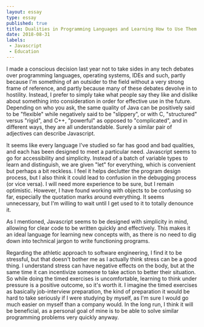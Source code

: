 ```yaml
---
layout: essay
type: essay
published: true
title: Dualities in Programming Languages and Learning How to Use Them
date: 2018-08-31
labels:
 - Javascript
 - Education
---
```


I made a conscious decision last year not to take sides in any tech debates over programming languages, operating systems, IDEs and such, partly because I'm something of an outsider to the field without a very strong frame of reference, and partly because many of these debates devolve in to hostility. Instead, I prefer to simply take what people say they like and dislike about something into consideration in order for effective use in the future. Depending on who you ask, the same quality of Java can be positively said to be "flexible" while negatively said to be "slippery", or with C, "structured" versus "rigid", and C++, "powerful" as opposed to "complicated", and in different ways, they are all understandable. Surely a similar pair of adjectives can describe Javascript.

It seems like every language I've studied so far has good and bad qualities, and each has been designed to meet a particular need. Javascript seems to go for accessibility and simplicity. Instead of a batch of variable types to learn and distinguish, we are given "let" for everything, which is convenient but perhaps a bit reckless. I feel it helps declutter the program design process, but I also think it could lead to confusion in the debugging process (or vice versa). I will need more experience to be sure, but I remain optimistic. However, I have found working with objects to be confusing so far, especially the quotation marks around everything. It seems unnecessary, but I'm willing to wait until I get used to it to totally denounce it.

As I mentioned, Javascript seems to be designed with simplicity in mind, allowing for clear code to be written quickly and effectively. This makes it an ideal language for learning new concepts with, as there is no need to dig down into technical jargon to write functioning programs.

Regarding the athletic approach to software engineering, I find it to be stressful, but that doesn't bother me as I actually think stress can be a good thing. I understand stress can have negative effects on the body, but at the same time it can incentivize someone to take action to better their situation. So while doing the timed exercises is uncomfortable, learning to think under pressure is a positive outcome, so it's worth it. I imagine the timed exercises as basically job-interview preparation, the kind of preparation it would be hard to take seriously if I were studying by myself, as I'm sure I would go much easier on myself than a company would. In the long run, I think it will be beneficial, as a personal goal of mine is to be able to solve similar programming problems very quickly anyway.
